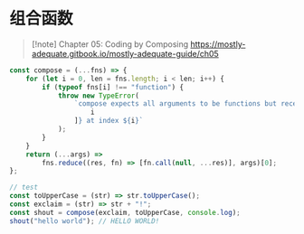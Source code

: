 # 组合函数

> [!note] Chapter 05: Coding by Composing
> https://mostly-adequate.gitbook.io/mostly-adequate-guide/ch05

```javascript
const compose = (...fns) => {
    for (let i = 0, len = fns.length; i < len; i++) {
        if (typeof fns[i] !== "function") {
            throw new TypeError(
                `compose expects all arguments to be functions but received ${typeof fns[
                    i
                ]} at index ${i}`
            );
        }
    }
    return (...args) =>
        fns.reduce((res, fn) => [fn.call(null, ...res)], args)[0];
};

// test
const toUpperCase = (str) => str.toUpperCase();
const exclaim = (str) => str + "!";
const shout = compose(exclaim, toUpperCase, console.log);
shout("hello world"); // HELLO WORLD!
```
